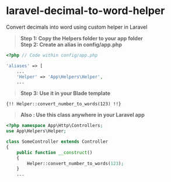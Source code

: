 # laravel-decimal-to-word-helper
Convert decimals into word using custom helper in Laravel

> **Step 1: Copy the Helpers folder to your app folder**<br>
> **Step 2: Create an alias in config/app.php**

```php
<?php // Code within config/app.php

'aliases' => [
    ...
    'Helper' => 'App\Helpers\Helper',
    ...
```
> **Step 3: Use it in your Blade template**

```blade
{!! Helper::convert_number_to_words(123) !!}
```
> **Also : Use this class anywhere in your Laravel app**

```php
<?php namespace App\Http\Controllers;
use App\Helpers\Helper;

class SomeController extends Controller
{
    public function __construct()
    {
        Helper::convert_number_to_words(123);
    }
    ...
```
